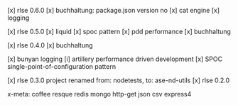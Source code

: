 [x] rlse 0.6.0
[x] buchhaltung: package.json version no
[x] cat engine
[x] logging 

[x] rlse 0.5.0
[x] liquid
[x] spoc pattern
[x] pdd performance
[x] buchhaltung

[x] rlse 0.4.0
[x] buchhaltung

[x] bunyan logging
[i] artillery performance driven development
[x] SPOC single-point-of-configuration pattern

[x] rlse 0.3.0 project renamed from: nodetests, to: ase-nd-utils
[x] rlse 0.2.0

x-meta: coffee resque redis mongo http-get json csv express4
